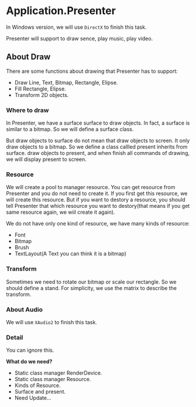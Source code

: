 # Application.Presenter

In Windows version, we will use `DirectX` to finish this task.

Presenter will support to draw sence, play music, play video.

## About Draw

There are some functions about drawing that Presenter has to support:

- Draw Line, Text, Bitmap, Rectangle, Elipse.
- Fill Rectangle, Elipse.
- Transform 2D objects.

### Where to draw

In Presenter, we have a surface surface to draw objects.
In fact, a surface is similar to a bitmap. So we will define a surface class.

But draw objects to surface do not mean that draw objects to screen. 
It only draw objects to a bitmap.
So we define a class callled present inherits from surface.
draw objects to present, and when finish all commands of drawing, we will display present to screen.

### Resource

We will create a pool to manager resource.
You can get resource from Presenter and you do not need to create it.
If you first get this resource, we will create this resource.
But if you want to destory a resource, you should tell Presenter that which resource you want to destory(that means if you get same resource again, we wiil create it again).

We do not have only one kind of resource, we have many kinds of resource:

- Font
- Bitmap
- Brush
- TextLayout(A Text you can think it is a bitmap)

### Transform

Sometimes we need to rotate our bitmap or scale our rectangle.
So we should define a stand. For simplicity, we use the matrix to describe the transform.

### About Audio

We will use `XAudio2` to finish this task.

### Detail 

You can ignore this.

**What do we need?**

- Static class manager RenderDevice.
- Static class manager Resource.
- Kinds of Resource.
- Surface and present.
- Need Update...


